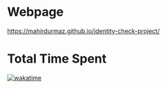 # Webpage 
https://mahirdurmaz.github.io/identity-check-project/

# Total Time Spent
<a href="https://wakatime.com/badge/user/1daeefa1-13c9-442d-8836-31df0b019168/project/1474cc77-d190-43d3-83e3-3416bb447893"><img src="https://wakatime.com/badge/user/1daeefa1-13c9-442d-8836-31df0b019168/project/1474cc77-d190-43d3-83e3-3416bb447893.svg" alt="wakatime"></a>

